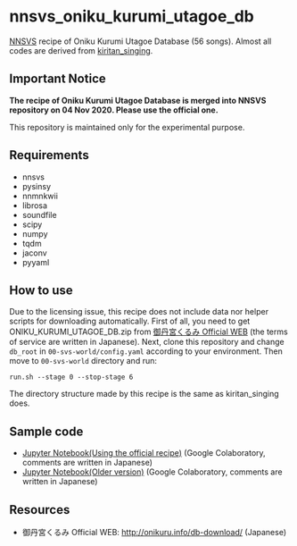 # nnsvs_oniku_kurumi_utagoe_db

[NNSVS](https://github.com/r9y9/nnsvs) recipe of Oniku Kurumi Utagoe Database (56 songs).
Almost all codes are derived from [kiritan_singing](https://github.com/r9y9/kiritan_singing).

## Important Notice
**The recipe of Oniku Kurumi Utagoe Database is merged into NNSVS repository on 04 Nov 2020.  Please use the official one.**

This repository is maintained only for the experimental purpose.

## Requirements
- nnsvs
- pysinsy
- nnmnkwii
- librosa
- soundfile
- scipy
- numpy
- tqdm
- jaconv
- pyyaml

## How to use
Due to the licensing issue, this recipe does not include data nor helper scripts for downloading automatically. First of all, you need to get ONIKU_KURUMI_UTAGOE_DB.zip from [御丹宮くるみ Official WEB](http://onikuru.info/db-download/) (the terms of service are written in Japanese). Next, clone this repository and change `db_root` in `00-svs-world/config.yaml` according to your environment. Then move to `00-svs-world` directory and run:

    run.sh --stage 0 --stop-stage 6

The directory structure made by this recipe is the same as kiritan_singing does.

## Sample code
- [Jupyter Notebook(Using the official recipe)](https://gist.github.com/taroushirani/c1824ecfd54160cad76e0b1f52a07ac0) (Google Colaboratory, comments are written in Japanese)
- [Jupyter Notebook(Older version)](https://gist.github.com/taroushirani/36b03699b7184595fb86cefb1dfe5285) (Google Colaboratory, comments are written in Japanese)

## Resources

- 御丹宮くるみ Official WEB: http://onikuru.info/db-download/ (Japanese)
